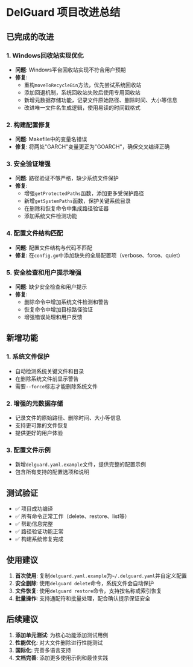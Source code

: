 # DelGuard 项目改进总结

## 已完成的改进

### 1. Windows回收站实现优化
- **问题**: Windows平台回收站实现不符合用户预期
- **修复**: 
  - 重构`moveToRecycleBin`方法，优先尝试系统回收站
  - 添加回退机制，系统回收站失败后使用专用回收站
  - 新增元数据存储功能，记录文件原始路径、删除时间、大小等信息
  - 改进唯一文件名生成逻辑，使用易读的时间戳格式

### 2. 构建配置修复
- **问题**: Makefile中的变量名错误
- **修复**: 将两处"GARCH"变量更正为"GOARCH"，确保交叉编译正确

### 3. 安全验证增强
- **问题**: 路径验证不够严格，缺少系统文件保护
- **修复**:
  - 增强`getProtectedPaths`函数，添加更多受保护路径
  - 新增`getSystemPaths`函数，保护关键系统目录
  - 在删除和恢复命令中集成路径验证器
  - 添加系统文件检测功能

### 4. 配置文件结构匹配
- **问题**: 配置文件结构与代码不匹配
- **修复**: 在`config.go`中添加缺失的全局配置项（verbose、force、quiet）

### 5. 安全检查和用户提示增强
- **问题**: 缺少安全检查和用户提示
- **修复**:
  - 删除命令中增加系统文件检测和警告
  - 恢复命令中增加目标路径验证
  - 增强错误处理和用户反馈

## 新增功能

### 1. 系统文件保护
- 自动检测系统关键文件和目录
- 在删除系统文件前显示警告
- 需要`--force`标志才能删除系统文件

### 2. 增强的元数据存储
- 记录文件的原始路径、删除时间、大小等信息
- 支持更可靠的文件恢复
- 提供更好的用户体验

### 3. 配置文件示例
- 新增`delguard.yaml.example`文件，提供完整的配置示例
- 包含所有支持的配置选项和说明

## 测试验证

- ✅ 项目成功编译
- ✅ 所有命令正常工作（delete、restore、list等）
- ✅ 帮助信息完整
- ✅ 路径验证功能正常
- ✅ 构建系统修复完成

## 使用建议

1. **首次使用**: 复制`delguard.yaml.example`为`~/.delguard.yaml`并自定义配置
2. **安全删除**: 使用`delguard delete`命令，系统文件会自动保护
3. **文件恢复**: 使用`delguard restore`命令，支持按名称或索引恢复
4. **批量操作**: 支持通配符和批量处理，配合确认提示保证安全

## 后续建议

1. **添加单元测试**: 为核心功能添加测试用例
2. **性能优化**: 对大文件删除进行性能测试
3. **国际化**: 完善多语言支持
4. **文档完善**: 添加更多使用示例和最佳实践
